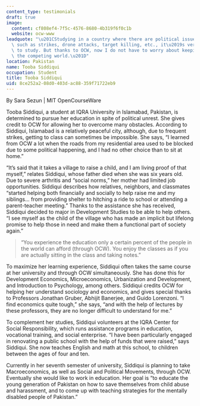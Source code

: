 ```yaml
---
content_type: testimonials
draft: true
image:
  content: cf808ef4-7f5c-4576-8680-4b319f6f0c1b
  website: ocw-www
leadquote: "\u201CStudying in a country where there are political issues going on,\
  \ such as strikes, drone attacks, target killing, etc., it\u2019s very difficult\
  \ to study. But thanks to OCW, now I do not have to worry about keeping [up] with\
  \ the competing world.\u201D"
location: Pakistan
name: Tooba Siddiqui
occupation: Student
title: Tooba Siddiqui
uid: 8ce252a2-08d0-403d-ac88-359f71722eb9
---
```

By Sara Sezun | MIT OpenCourseWare

Tooba Siddiqui, a student at IQRA University in Islamabad, Pakistan, is determined to pursue her education in spite of political unrest. She gives credit to OCW for allowing her to overcome many obstacles. According to Siddiqui, Islamabad is a relatively peaceful city, although, due to frequent strikes, getting to class can sometimes be impossible. She says, “I learned from OCW a lot when the roads from my residential area used to be blocked due to some political happening, and I had no other choice than to sit at home.”

“It’s said that it takes a village to raise a child, and I am living proof of that myself,” relates Siddiqui, whose father died when she was six years old. Due to severe arthritis and “social norms,” her mother had limited job opportunities. Siddiqui describes how relatives, neighbors, and classmates “started helping both financially and socially to help raise me and my siblings... from providing shelter to hitching a ride to school or attending a parent-teacher meeting.” Thanks to the assistance she has received, Siddiqui decided to major in Development Studies to be able to help others. “I see myself as the child of the village who has made an implicit but lifelong promise to help those in need and make them a functional part of society again.”

> “You experience the education only a certain percent of the people in the world can afford (through OCW). You enjoy the classes as if you are actually sitting in the class and taking notes.”

To maximize her learning experience, Siddiqui often takes the same course at her university and through OCW simultaneously. She has done this for Development Economics, Microeconomics, Urbanization and Development, and Introduction to Psychology, among others. Siddiqui credits OCW for helping her understand sociology and economics, and gives special thanks to Professors Jonathan Gruber, Abhijit Banerjee, and Guido Lorenzoni. “I find economics quite tough,” she says, “and with the help of lectures by these professors, they are no longer difficult to understand for me.”

To complement her studies, Siddiqui volunteers at the IQRA Center for Social Responsibility, which runs assistance programs in education, vocational training, and social enterprise. “I have been particularly engaged in renovating a public school with the help of funds that were raised,” says Siddiqui. She now teaches English and math at this school, to children between the ages of four and ten.

Currently in her seventh semester of university, Siddiqui is planning to take Macroeconomics, as well as Social and Political Movements, through OCW. Eventually she would like to work in education. Her goal is “to educate the young generation of Pakistan on how to save themselves from child abuse and harassment, and to come up with teaching strategies for the mentally disabled people of Pakistan.”